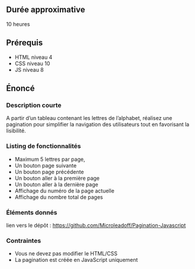 ## Durée approximative

10 heures

## Prérequis

- HTML niveau 4
- CSS niveau 10
- JS niveau 8

## Énoncé

### Description courte

A partir d’un tableau contenant les lettres de l’alphabet, réalisez une pagination pour simplifier la navigation des utilisateurs tout en favorisant la lisibilité.

### Listing de fonctionnalités

- Maximum 5 lettres par page,
- Un bouton page suivante
- Un bouton page précédente
- Un bouton aller à la première page
- Un bouton aller à la dernière page
- Affichage du numéro de la page actuelle
- Affichage du nombre total de pages

### Éléments donnés

lien vers le dépôt : https://github.com/Microleadoff/Pagination-Javascript

### Contraintes

- Vous ne devez pas modifier le HTML/CSS
- La pagination est créée en JavaScript uniquement
